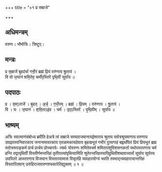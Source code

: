 +++
title = "०१ प्र सम्राजे"

+++
## अधिमन्त्रम्
वरुणः। भौमोत्रिः। त्रिष्टुप्।

## मन्त्रः
प्र स॒म्राजे॑ बृ॒हद॑र्चा गभी॒रं ब्रह्म॑ प्रि॒यं वरु॑णाय श्रु॒ताय॑ ।  
वि यो ज॒घान॑ शमि॒तेव॒ चर्मो॑प॒स्तिरे॑ पृथि॒वीं सूर्या॑य ॥

## पदपाठः
प्र । स॒म्ऽराजे॑ । बृ॒हत् । अ॒र्च॒ । ग॒भी॒रम् । ब्रह्म॑ । प्रि॒यम् । वरु॑णाय । श्रु॒ताय॑ ।  
वि । यः । ज॒घान॑ । श॒मि॒ताऽइ॑व । चर्म॑ । उ॒प॒ऽस्तिरे॑ । पृ॒थि॒वीम् । सूर्या॑य ॥

## भाष्यम्
अत्रिः स्वात्मानंसंबोध्य ब्रवीति हेअत्रे त्वं सम्राजे सम्यग्राजमानायईश्वराय श्रुताय सर्वत्रश्रूयमाणाय वरुणाय उपद्रवस्यनिवारकाय जनानामावरकाय एतन्नामकायदेवाय बृहत्प्रभूतं गभीरं दुरवगाहं बह्वर्थोपेतं प्रियं प्रियभूतं ब्रह्म स्तोत्ररूपङ्कर्म प्रार्च प्रार्चय प्रोच्चारये- त्यर्थः योवरुणः शमितेवचर्म शमितापशुविशसनकर्ता यथोपस्तरणाय चर्म हन्ति तद्वत्पृथिवीं विस्तीर्णमन्तरिक्षं तृतीयस्यांपृथिव्यामिति श्रुतेरन्तरिक्षस्यापिप्रुथिवीशब्दवाच्यर्त्वं सूर्याय सूर्यस्य उपस्तिरे आस्तरणाय विजघान विस्तारयामास विसृतंहि व्यवहारयोग्यं भवति तस्माद्भ्यवहारायान्तरिक्षं विस्तारितवान् उरुंहिराजावरुणश्चकारेतिह्युक्तम् ॥ १ ॥